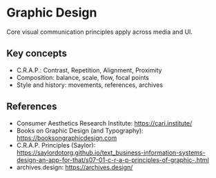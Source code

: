 # Graphic Design

Core visual communication principles apply across media and UI.

## Key concepts
- C.R.A.P.: Contrast, Repetition, Alignment, Proximity
- Composition: balance, scale, flow, focal points
- Style and history: movements, references, archives

## References
- Consumer Aesthetics Research Institute: https://cari.institute/
- Books on Graphic Design (and Typography): https://booksongraphicdesign.com
- C.R.A.P. Principles (Saylor): https://saylordotorg.github.io/text_business-information-systems-design-an-app-for-that/s07-01-c-r-a-p-principles-of-graphic-.html
- archives.design: https://archives.design/
